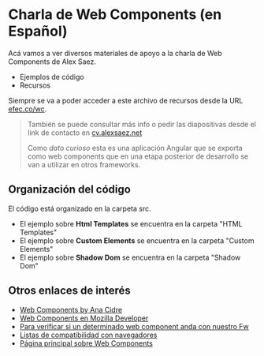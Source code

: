 # Charla de Web Components (en Español)

Acá vamos a ver diversos materiales de apoyo a la
charla de Web Components de Alex Saez.

- Ejemplos de código
- Recursos

Siempre se va a poder acceder a este archivo de recursos
desde la URL [efec.co/wc](https://efec.co/wc).

> También se puede consultar más info o pedir las diapositivas
> desde el link de contacto en [cv.alexsaez.net](https://cv.alexsaez.net)
>
> Como _dato curioso_ esta es una aplicación Angular que se exporta como web components
> que en una etapa posterior de desarrollo se van a utilizar en otros frameworks.

## Organización del código

El código está organizado en la carpeta src.

- El ejemplo sobre **Html Templates** se encuentra en la carpeta "HTML Templates"
- El ejemplo sobre **Custom Elements** se encuentra en la carpeta "Custom Elements"
- El ejemplo sobre **Shadow Dom** se encuentra en la carpeta "Shadow Dom"

## Otros enlaces de interés

- [Web Components by Ana Cidre](https://www.youtube.com/watch?v=XhyoQjGMMnU)
- [Web Components en Mozilla Developer](https://developer.mozilla.org/es/docs/Web/Web_Components)
- [Para verificar si un determinado web component anda con nuestro Fw](https://custom-elements-everywhere.com/)
- [Listas de compatibilidad con navegadores](https://caniuse.com/#search=components)
- [Página principal sobre Web Components](https://www.webcomponents.org)
